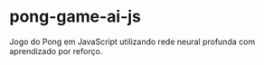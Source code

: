 # pong-game-ai-js
 Jogo do Pong em JavaScript utilizando rede neural profunda com aprendizado por reforço.
